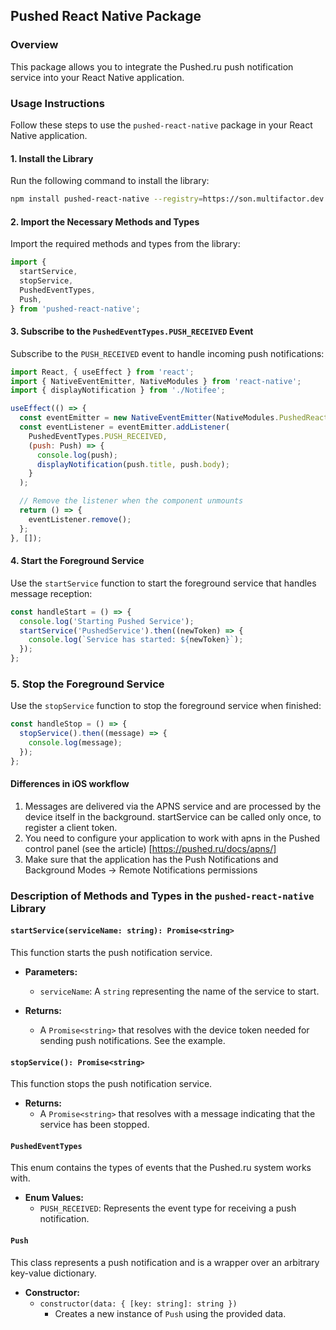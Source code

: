 
## Pushed React Native Package

### Overview
This package allows you to integrate the Pushed.ru push notification service into your React Native application.

### Usage Instructions
Follow these steps to use the `pushed-react-native` package in your React Native application.

#### 1. Install the Library
Run the following command to install the library:
```bash
npm install pushed-react-native --registry=https://son.multifactor.dev:5443/repository/pushed-npm
```

#### 2. Import the Necessary Methods and Types
Import the required methods and types from the library:
```javascript
import {
  startService,
  stopService,
  PushedEventTypes,
  Push,
} from 'pushed-react-native';
```

#### 3. Subscribe to the `PushedEventTypes.PUSH_RECEIVED` Event
Subscribe to the `PUSH_RECEIVED` event to handle incoming push notifications:
```javascript
import React, { useEffect } from 'react';
import { NativeEventEmitter, NativeModules } from 'react-native';
import { displayNotification } from './Notifee';

useEffect(() => {
  const eventEmitter = new NativeEventEmitter(NativeModules.PushedReactNative);
  const eventListener = eventEmitter.addListener(
    PushedEventTypes.PUSH_RECEIVED,
    (push: Push) => {
      console.log(push);
      displayNotification(push.title, push.body);
    }
  );

  // Remove the listener when the component unmounts
  return () => {
    eventListener.remove();
  };
}, []);
```

#### 4. Start the Foreground Service
Use the `startService` function to start the foreground service that handles message reception:
```javascript
const handleStart = () => {
  console.log('Starting Pushed Service');
  startService('PushedService').then((newToken) => {
    console.log(`Service has started: ${newToken}`);
  });
};
```

### 5. Stop the Foreground Service
Use the `stopService` function to stop the foreground service when finished:
```javascript
const handleStop = () => {
  stopService().then((message) => {
    console.log(message);
  });
};
```

#### Differences in iOS workflow

1. Messages are delivered via the APNS service and are processed by the device itself in the background. 
   startService can be called only once, to register a client token.
2. You need to configure your application to work with apns in the Pushed control panel (see the article) [https://pushed.ru/docs/apns/]
3. Make sure that the application has the Push Notifications and Background Modes -> Remote Notifications permissions

### Description of Methods and Types in the `pushed-react-native` Library

#### `startService(serviceName: string): Promise<string>`
This function starts the push notification service.

- **Parameters:**
  - `serviceName`: A `string` representing the name of the service to start.

- **Returns:**
  - A `Promise<string>` that resolves with the device token needed for sending push notifications. See the example.

#### `stopService(): Promise<string>`
This function stops the push notification service.

- **Returns:**
  - A `Promise<string>` that resolves with a message indicating that the service has been stopped.

#### `PushedEventTypes`
This enum contains the types of events that the Pushed.ru system works with.

- **Enum Values:**
  - `PUSH_RECEIVED`: Represents the event type for receiving a push notification.

#### `Push`
This class represents a push notification and is a wrapper over an arbitrary key-value dictionary.

- **Constructor:**
  - `constructor(data: { [key: string]: string })`
    - Creates a new instance of `Push` using the provided data.
